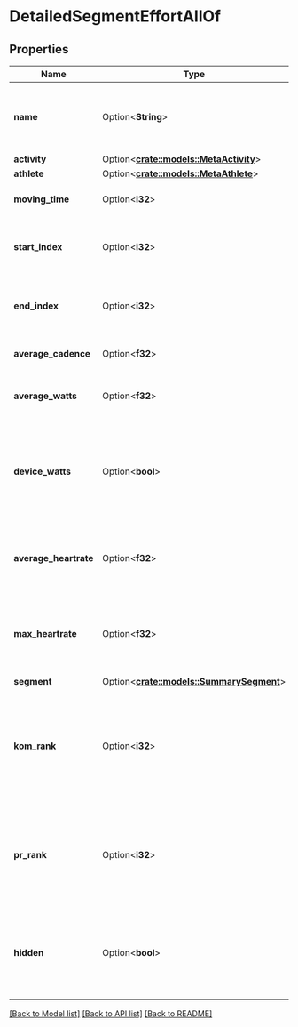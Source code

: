 # DetailedSegmentEffortAllOf

## Properties

Name | Type | Description | Notes
------------ | ------------- | ------------- | -------------
**name** | Option<**String**> | The name of the segment on which this effort was performed | [optional]
**activity** | Option<[**crate::models::MetaActivity**](MetaActivity.md)> |  | [optional]
**athlete** | Option<[**crate::models::MetaAthlete**](MetaAthlete.md)> |  | [optional]
**moving_time** | Option<**i32**> | The effort's moving time | [optional]
**start_index** | Option<**i32**> | The start index of this effort in its activity's stream | [optional]
**end_index** | Option<**i32**> | The end index of this effort in its activity's stream | [optional]
**average_cadence** | Option<**f32**> | The effort's average cadence | [optional]
**average_watts** | Option<**f32**> | The average wattage of this effort | [optional]
**device_watts** | Option<**bool**> | For riding efforts, whether the wattage was reported by a dedicated recording device | [optional]
**average_heartrate** | Option<**f32**> | The heart heart rate of the athlete during this effort | [optional]
**max_heartrate** | Option<**f32**> | The maximum heart rate of the athlete during this effort | [optional]
**segment** | Option<[**crate::models::SummarySegment**](SummarySegment.md)> |  | [optional]
**kom_rank** | Option<**i32**> | The rank of the effort on the global leaderboard if it belongs in the top 10 at the time of upload | [optional]
**pr_rank** | Option<**i32**> | The rank of the effort on the athlete's leaderboard if it belongs in the top 3 at the time of upload | [optional]
**hidden** | Option<**bool**> | Whether this effort should be hidden when viewed within an activity | [optional]

[[Back to Model list]](../README.md#documentation-for-models) [[Back to API list]](../README.md#documentation-for-api-endpoints) [[Back to README]](../README.md)


